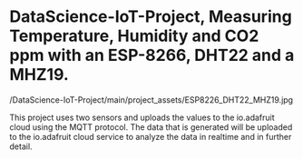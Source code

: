 # DataScience-IoT-Project, Measuring Temperature, Humidity and CO2 ppm with an ESP-8266, DHT22 and a MHZ19.
/DataScience-IoT-Project/main/project_assets/ESP8226_DHT22_MHZ19.jpg 

This project uses two sensors and uploads the values to the io.adafruit cloud using the MQTT protocol. The data that is generated will be uploaded to the io.adafruit cloud service to analyze the data in realtime and in further detail.
